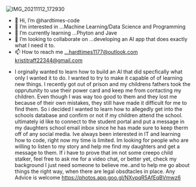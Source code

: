 ![IMG_20211112_172930](https://user-images.githubusercontent.com/88895370/142162786-2caf4204-f6d6-4cf9-a1b5-2899edf234c2.jpg)
- 👋 Hi, I’m @hardtimes-code
- 👀 I’m interested in ...Machine Learning/Data Science and Programming
- 🌱 I’m currently learning ...Phyton and Jave 
- 💞️ I’m looking to collaborate on ...developing an AI app that does exactly what I need it to.
- 📫 How to reach me ...hardtimes1177@outlook.com kristitraff22344@gmail.com

<!---
hardtimes-code/hardtimes-code is a ✨ special ✨ repository because its `README.md` (this file) appears on your GitHub profile.
You can click the Preview link to take a look at your changes.
--->
- I orginally wanted to learn how to build an AI that did specfically what only I wanted it to do. I wanted to try to make it capable of 
of learning new things.
I recently got out of prison and my childrens fathers took the opprutunity to use their power card and keep me from contacting 
my children. Even though I was way too good to them and they lost me because of their own mistakes, they still have made it difficult
for me to find them. 
So i decided I wanted to learn how to allegedly get into the schools database and confirm or not if my children attend the school. 
ultimately id like to connect to the student portal and put a message in my daughters school email inbox since he has made 
sure to keep therm off of any social media. Ive always been interested in IT and learning how to code, right now my time is 
limited. Im looking for people who are willing to listen to my story and help me find my daughters and get a message to them. 
If i have to prove that im not some creepo child stalker, feel free to ask me for a video chat, or better yet, check my background
I just need someone to believe me..and to help me go about things the right way, when there are legal obsdtacles in place. Any 
Advice is welcome
https://photos.app.goo.gl/NXvpqR5AfEqBVmwz6
